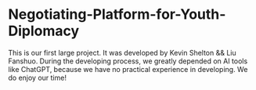 # Negotiating-Platform-for-Youth-Diplomacy
This is our first large project. It was developed by Kevin Shelton && Liu Fanshuo. During the developing process, we greatly depended on AI tools like ChatGPT, because we have no practical experience in developing. 
We do enjoy our time!